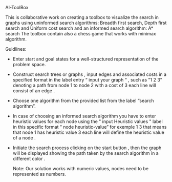   AI-ToolBox

This is collaborative work on creating a toolbox to visualize the search in graphs using uninformed search algorithms: Breadth first search, Depth first search and Uniform cost search
and an informed search algorithm: A* search
The toolbox contain also a  chess game that works with minimax algorithm.

  Guidlines:
                     
- Enter  start and goal states for a well-structured representation of the problem space.
- Construct search trees or graphs , input edges and associated costs in a specified format in the label entry “ input your graph “ , such as "1 2 3" denoting a path from node 1 to node 2 with a cost of 3 each line will consist of an edge .
- Choose one algorithm from the provided list from the label “search algorithm”.
- In case of choosing an informed search algorithm you have to enter heuristic values for each node using the " input Heuristic values " label  in this specific format
  “ node  heuristic-value” for exemple 1 3 that means that node 1 has heuristic value 3 each line will define the heuristic value of a node .
- Initiate the search process clicking on the start button , then the graph will be displayed showing the path taken by the search algorithm in a different color .

   Note: Our solution works with numeric values, nodes need to be represented as numbers.
